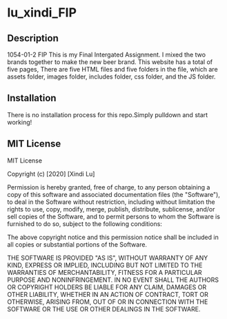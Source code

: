 # lu_xindi_FIP

## Description
1054-01-2 FIP
This is my Final Intergated Assignment. I mixed the two brands together to make the new beer brand. This website has a total of five pages, There are five HTML files and five folders in the file, which are assets folder, images folder, includes folder, css folder, and the JS folder.


## Installation
There is no installation process for this repo.Simply pulldown and start working!

## MIT License
MIT License

Copyright (c) [2020] [Xindi Lu]

Permission is hereby granted, free of charge, to any person obtaining a copy
of this software and associated documentation files (the "Software"), to deal
in the Software without restriction, including without limitation the rights
to use, copy, modify, merge, publish, distribute, sublicense, and/or sell
copies of the Software, and to permit persons to whom the Software is
furnished to do so, subject to the following conditions:

The above copyright notice and this permission notice shall be included in all
copies or substantial portions of the Software.

THE SOFTWARE IS PROVIDED "AS IS", WITHOUT WARRANTY OF ANY KIND, EXPRESS OR
IMPLIED, INCLUDING BUT NOT LIMITED TO THE WARRANTIES OF MERCHANTABILITY,
FITNESS FOR A PARTICULAR PURPOSE AND NONINFRINGEMENT. IN NO EVENT SHALL THE
AUTHORS OR COPYRIGHT HOLDERS BE LIABLE FOR ANY CLAIM, DAMAGES OR OTHER
LIABILITY, WHETHER IN AN ACTION OF CONTRACT, TORT OR OTHERWISE, ARISING FROM,
OUT OF OR IN CONNECTION WITH THE SOFTWARE OR THE USE OR OTHER DEALINGS IN THE
SOFTWARE.